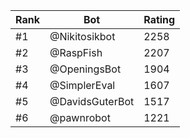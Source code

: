 Rank|Bot|Rating
---|---|---
#1|@Nikitosikbot|2258
#2|@RaspFish|2207
#3|@OpeningsBot|1904
#4|@SimplerEval|1607
#5|@DavidsGuterBot|1517
#6|@pawnrobot|1221
